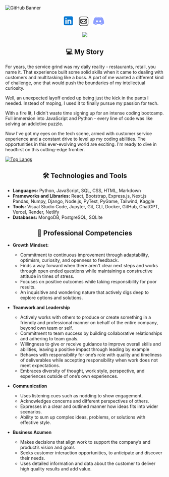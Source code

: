 ![GitHub Banner](updated-github-banner.png)

<p align="center">
    <a href= "https://www.linkedin.com/in/and-riley/" target="_blank" rel="noopener noreferrer"><img height="38" src="icons8-linkedin-48.png" 
    alt="LinkedInIcon"></a>&nbsp;&nbsp;
    <a href="mailto:andreariley@icloud.com" target="_blank" rel="noopener noreferrer"><img height="35" src="icons8-mail-50.png"></a>&nbsp;&nbsp;
    <a href= "https://www.discord.com/users/1127750699938222131/" target="_blank" rel="noopener noreferrer"><img height="38" src="icons8-discord-48.png"
    alt="Discord Icon"></a>&nbsp;&nbsp;

</p>

<p align="center">
<img src="https://komarev.com/ghpvc/?username=ariley215&color=orange" width="130px">
</p>
 
<h2 align="center">💻 My Story</h2>

For years, the service grind was my daily reality - restaurants, retail, you name it. That experience built some solid skills when it came to dealing with customers and multitasking like a boss. A part of me wanted a different kind of challenge, one that would push the boundaries of my intellectual curiosity.

Well, an unexpected layoff ended up being just the kick in the pants I needed. Instead of moping, I used it to finally pursue my passion for tech.

With a fire lit, I didn't waste time signing up for an intense coding bootcamp. Full immersion into JavaScript and Python - every line of code was like solving an addictive puzzle.

Now I've got my eyes on the tech scene, armed with customer service experience and a constant drive to level up my coding abilities. The opportunities in this ever-evolving world are exciting. I'm ready to dive in headfirst on this cutting-edge frontier.

[![Top Langs](https://github-readme-stats.vercel.app/api/top-langs/?username=ariley215&langs_count=8&hide_progress=true&theme=tokyonight)](https://github.com/ariley215/github-readme-stats)

<h2 align="center">🛠️ Technologies and Tools</h2>

- **Languages:** Python, JavaScript, SQL, CSS, HTML, Markdown
- **Frameworks and Libraries:** React, Bootstrap, Express.js, Next.js Pandas, Numpy, Django, Node.js, PyTest, PyGame, Tailwind, Kaggle
- **Tools:** Visual Studio Code, Jupyter, Git, CLI, Docker, GitHub, ChatGPT, Vercel, Render, Netlify
- **Databases:** MongoDB, PostgreSQL, SQLite

<h2 align="center">💼 Professional Competencies</h2>

- **Growth Mindset:**
  - Commitment to continuous improvement through adaptability, optimism, curiosity, and openness to feedback.
  - Finds a way forward when there aren't clear next steps and works through open ended questions while maintaining a constructive attitude in times of stress.
  - Focuses on positive outcomes while taking responsibility for poor results.
  - An inquisitive and wondering nature that actively digs deep to explore options and solutions.

- **Teamwork and Leadership**
  - Actively works with others to produce or create something in a friendly and professional manner on behalf of the entire company, beyond own team or self.
  - Commitment to team success by building collaborative relationships and adhering to team goals.
  - Willingness to give or receive guidance to improve overall skills and abilities, leaving a positive impact through leading by example
  - Behaves with responsibility for one’s role with quality and timeliness of deliverables while accepting responsibility when work does not meet expectations.
  - Embraces diversity of thought, work style, perspective, and experiences outside of one’s own experiences.

- **Communication**
  - Uses listening cues such as nodding to show engagement. 
  - Acknowledges concerns and different perspectives of others.
  - Expresses in a clear and outlined manner how ideas fits into wider scenarios.
  - Ability to sum up complex ideas, problems, or solutions with effective style.

- **Business Acumen**
  - Makes decisions that align work to support the company’s and product’s vision and goals
  - Seeks customer interaction opportunities, to anticipate and discover their needs.
  - Uses detailed information and data about the customer to deliver high quality results and add value.
